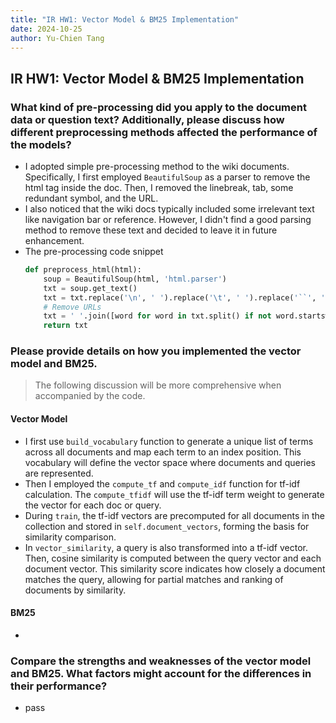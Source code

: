```yaml
---
title: "IR HW1: Vector Model & BM25 Implementation"
date: 2024-10-25
author: Yu-Chien Tang
---
```

## IR HW1: Vector Model & BM25 Implementation

### What kind of pre-processing did you apply to the document data or question text? Additionally, please discuss how different preprocessing methods affected the performance of the models?
- I adopted simple pre-processing method to the wiki documents. Specifically, I first employed `BeautifulSoup` as a parser to remove the html tag inside the doc. Then, I removed the linebreak, tab, some redundant symbol, and the URL.
- I also noticed that the wiki docs typically included some irrelevant text like navigation bar or reference. However, I didn't find a good parsing method to remove these text and decided to leave it in future enhancement.
- The pre-processing code snippet
    ```python
    def preprocess_html(html):
        soup = BeautifulSoup(html, 'html.parser')
        txt = soup.get_text()
        txt = txt.replace('\n', ' ').replace('\t', ' ').replace('``', '"').replace("''", '"')
        # Remove URLs
        txt = ' '.join([word for word in txt.split() if not word.startswith('http')])
        return txt
    ```

### Please provide details on how you implemented the vector model and BM25.
> The following discussion will be more comprehensive when accompanied by the code.
#### Vector Model
- I first use `build_vocabulary` function to generate a unique list of terms across all documents and map each term to an index position. This vocabulary will define the vector space where documents and queries are represented. 
- Then I employed the `compute_tf` and `compute_idf` function for tf-idf calculation. The `compute_tfidf` will use the tf-idf term weight to generate the vector for each doc or query.
- During `train`, the tf-idf vectors are precomputed for all documents in the collection and stored in `self.document_vectors`, forming the basis for similarity comparison.
- In `vector_similarity`, a query is also transformed into a tf-idf vector. Then, cosine similarity is computed between the query vector and each document vector. This similarity score indicates how closely a document matches the query, allowing for partial matches and ranking of documents by similarity.

#### BM25
- 

### Compare the strengths and weaknesses of the vector model and BM25. What factors might account for the differences in their performance?
- pass